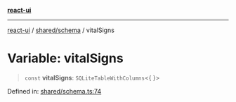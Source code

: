 [**react-ui**](../../../README.md)

***

[react-ui](../../../README.md) / [shared/schema](../README.md) / vitalSigns

# Variable: vitalSigns

> `const` **vitalSigns**: `SQLiteTableWithColumns`\<\{ \}\>

Defined in: [shared/schema.ts:74](https://github.com/UWA-CITS5206-DMR/react-ui/blob/7050e78c07ed514b5a3e8c4228a2104c7641f592/shared/schema.ts#L74)

